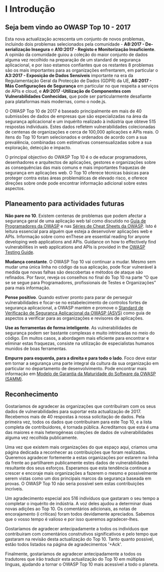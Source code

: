 # I Introdução
## Seja bem vindo ao OWASP Top 10 - 2017

Esta nova actualização acrescenta um conjunto de novos problemas, incluindo dois problemas selecionados pela comunidade - **A8:2017 - De-serialização Insegura** e **A10:2017 - Registo e Monitorização Insuficiente**. A opinião da comunidade guiou a coleção do maior conjunto de dados alguma vez recolhido na preparação de um standard de segurança aplicacional, e por isso estamos confiantes  que os restantes 8 problemas são os mais importantes para as organizações enfrentarem, em particular o **A3:2017 - Exposição de Dados Sensíveis** importante na era da Regulamentação Geral da Protecção de Dados (GDPR) da UE, **A6:2017 - Más Configurações de Segurança** em particular no que respeita a serviços de APIs e cloud, e **A9:2017 -Utilização de Componentes com Vulnerabilidades Conhecidas**, que pode ser particularmente desafiante para plataformas mais modernas, como o  node.js.

O OWASP Top 10 de 2017 é baseado principalmente em mais de 40 submissões de dados de empresas que são especializadas na área da segurança aplicacional e um inquérito realizado à indústria que obteve  515 respostas individuais. Estes dados refletem vulnerabilidades colecionadas de centenas de organizações e cerca de 100,000 aplicações e APIs reais. O itens do Top 10 foram selecionados e ordenados de acordo com a sua prevalência, combinadas com estimativas consensualizadas sobre a sua exploração, detecção e impacto.

O principal objectivo do OWASP Top 10 é o de educar programadores, desenhadores e arquitectos de aplicações, gestores e organizações sobre as consequências das mais comuns e mais importantes fraquezas de segurança em aplicações web. O Top 10 oferece técnicas básicas para proteger contra estas áreas problemáticas de elevado risco, e oferece direções sobre onde pode encontrar informação adicional sobre estes aspectos.

## Planeamento para actividades futuras

**Não pare no 10**. Existem centenas de problemas que podem afectar a segurança geral de uma aplicação web tal como discutido no [Guia de Programadores da OWASP][1] e nas [Séries de Cheat Sheets da OWASP][2]. Isto é leitura essencial para alguém que esteja a desenvolver aplicações web e APIs. Informação sobre como enThese are essential reading for anyone developing web applications and APIs. Guidance on how to effectively find vulnerabilities in web applications and APIs is provided in the [OWASP Testing Guide][3].

**Mudança constante**. O OWASP Top 10 vai continuar a mudar. Mesmo sem mudar uma única linha no código da sua aplicação, pode ficar vulnerável à medida que novas falhas são descobertas e métodos de ataque são refinados. Por favor, reveja os conselhos no final do Top 10 na parte “O que se se segue para Programadores, profissionais de Testes e Organizações” para mais informação.

**Pense positivo**. Quando estiver pronto para parar de perseguir vulnerabilidades e focar-se  no estabelecimento de controlos fortes de segurança aplicacional, a OWASP mantém e promove o [Standard de Verificação de Segurança Aplicacional da OWASP (ASVS)][4] como guia de aspectos a verificar para as organizações e revisores de aplicações.

**Use as ferramentas de forma inteligente**. As vulnerabilidades de segurança podem ser bastante complexas e muito intrincadas no meio do código. Em muitos casos, a abordagem mais eficiente para encontrar e eliminar estas fraquezas, consiste na utilização de especialistas humanos munidos de boas ferramentas.

**Empurre para esquerda, para a direita e para todo o lado**. Foco deve estar em tornar a segurança uma parte integral da cultura da sua organização em particular no departamento de desenvolvimento. Pode encontrar mais informação em [Modelo de Garantia da Maturidade do Software da OWASP (SAMM)][5].

## Reconhecimento

Gostaríamos de agradecer às organizações que contribuíram com os seus dados de vulnerabilidades para suportar esta actualização de 2017. Recebemos mais de 40 respostas à nossa solicitação de dados. Pela primeira vez, todos os dados que contribuíram para este Top 10, e a lista completa de contribuidores, é tornada pública. Acreditamos que esta é uma das maiores e mais heterogéneas coleções de dados de vulnerabilidades alguma vez recolhida publicamente.

Uma vez que existem mais organizações do que espaço aqui, criamos uma página dedicada a reconhecer as contribuições que foram realizadas. Queremos agradecer fortemente a estas organizações por estarem na linha da frente ao partilharem publicamente estes dados de vulnerabilidades resultante dos seus esforços. Esperamos que esta tendência continue a crescer e encoraje mais organizações a fazerem o mesmo e possivelmente serem vistas como um dos principais marcos da segurança baseada em provas. O OWASP Top 10 não seria possível sem estas contribuições incríveis.

Um agradecimento especial aos 516 indivíduos que gastaram o seu tempo a completar o inquérito de indústria. A voz deles ajudou a determinar duas novas adições ao Top 10. Os comentários adicionais, as notas de encorajamento (i críticas) foram todos devidamente apreciados. Sabemos que o vosso tempo é valioso e por isso queremos agradecer-lhes.

Gostaríamos de agradecer antecipadamente a todos os indivíduos que contribuíram com comentários construtivos significativos e pelo tempo que gastaram na revisão desta actualização do Top 10. Tanto quanto possível, estão todos listados na página de agradecimentos '+Ack'.

Finalmente, gostaríamos de agradecer antecipadamente a todos os tradutores que irão traduzir esta actualização do Top 10 em múltiplas línguas, ajudando a tornar o OWASP Top 10 mais acessível a todo o planeta.

[1]:	https://www.owasp.org/index.php/OWASP_Guide_Project
[2]:	https://www.owasp.org/index.php/Category:Cheatsheets
[3]:	https://www.owasp.org/index.php/OWASP_Testing_Project
[4]:	https://www.owasp.org/index.php/ASVS
[5]:	https://www.owasp.org/index.php/OWASP_SAMM_Project